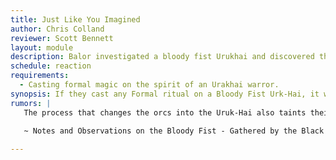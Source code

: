 ```yaml
---
title: Just Like You Imagined
author: Chris Colland
reviewer: Scott Bennett
layout: module
description: Balor investigated a bloody fist Urukhai and discovered that some formal magic caused the black shadow to show up and kill everyone in the circle. Turns out some people need to learn that lesson themselves. 
schedule: reaction
requirements: 
  - Casting formal magic on the spirit of an Urakhai warror.
synopsis: If they cast any Formal ritual on a Bloody Fist Urk-Hai, it will be backlashed after 3 minutes of casting. Give them false hope and then BAM Roll on the chart. 
rumors: |
   The process that changes the orcs into the Uruk-Hai also taints their spirit. This magical effect identifies as Celestial, Earth, and Arcane (Dragon Magic). The Black Anvil Company enlisted an Earth Guild to Destroy Formal Magic, the spirit of a Orc and it horridly backfired. Though initially believed to be a a fluke further attempts also were met with dismal results.
   
   ~ Notes and Observations on the Bloody Fist - Gathered by the Black Anvil Mercenary Company

---
```

